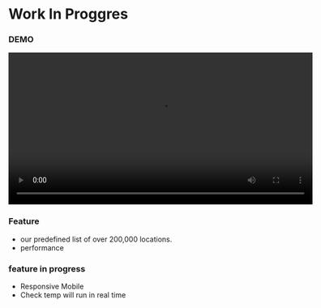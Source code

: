 # Work In Proggres

### DEMO

<video width="600" controls>
  <source src="/public/gif/demo.mkv" type="video/mp4">
  Your browser does not support the video tag.
</video>

### Feature

- our predefined list of over 200,000 locations.
- performance

### feature in progress

- Responsive Mobile
- Check temp will run in real time

